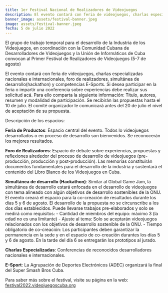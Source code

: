 ```yaml
---
title: 1er Festival Nacional de Realizadores de Videojuegos
description: El evento contará con feria de videojuegos, charlas especializadas nacionales e internacionales, foro de realizadores, simultánea de desarrollo(hackathon) y competencias E-Sports.
banner_image: assets/festival-banner.jpeg
image: assets/festival-banner.jpeg 
fecha: 5 de julio 2022
---
```


El grupo de trabajo temporal para el desarrollo de la Industria de los Videojuegos, en coordinación con la Comunidad Cubana de Desarrolladores de Videojuegos y la Unión de Informáticos de Cuba convocan al Primer Festival de Realizadores de Videojuegos (5-7 de agosto) 

El evento contará con feria de videojuegos, charlas especializadas nacionales e internacionales, foro de realizadores, simultánea de desarrollo(hackathon) y competencias E-Sports. Si desea participar en la feria o impartir una conferencia sobre experiencias debe realizar sus solicitud acá.  Para ello comparta la siguiente información: Titulo, autores, resumen y modalidad de participación. Se recibirán las propuestas hasta el 10 de julio.
El comité organizador le comunicará antes del 20 de julio el nivel de aceptación de su propuesta.  

Descripción de los espacios: 

**Feria de Productos**:  Espacio central del evento. Todos lo videojuegos desarrollados o en proceso de desarrollo son bienvenidos. Se reconocerán los mejores resultados.  

**Foro de Realizadores**: Espacio de debate sobre experiencias, propuestas y reflexiones alrededor del proceso de desarrollo de videojuegos (pre-producción, producción y post-producción). Las memorias  constituirán documentos fundamentales para el desarrollo de la industria y sustentará el contenido del Libro Blanco de los Videojuegos en Cuba. 

**Simultánea de desarrollo (Hackathon)**: Similar al Global Game Jam, la simultánea de desarrollo estará enfocada en el desarrollo de videojuegos con tema alineado con algún objetivos de desarrollo sostenibles de la ONU. El evento creará el espacio para la co-creación de resultados durante los días 5 y 6 de agosto. El desarrollo de la propuesta no se circunscribe a los dos días establecidos. Puede llevarse trabajos pre-elaborados y solo se medirá como requisitos: 
       - Cantidad de miembros del equipo: máximo 3 (la edad no es una limitante) 
       -  Ajuste al tema: Solo se aceptarán videojuegos relacionados con los objetivos de desarrollo sostenible de la ONU.
       -  Tiempo obligatorio de co-creación: Los participantes deben garantizar la permanencia en la sede y en el 
           espacio de co-creación durantes los días 5 y 6 de agosto. En la tarde del día 6 se entregarán los 
           prototipos al jurado. 

**Charlas Especializadas**:  Conferencias de reconocidos desarrolladores nacionales e internacionales. 

**E-Sport**: La Agrupación de Deportes Electrónicos (ADEC) organizará la final del Super Smash Bros Cuba. 

Para saber más sobre el festival, visite su página en la web: [festival2022.videojuegoscuba.org](https://festival2022.videojuegoscuba.org)